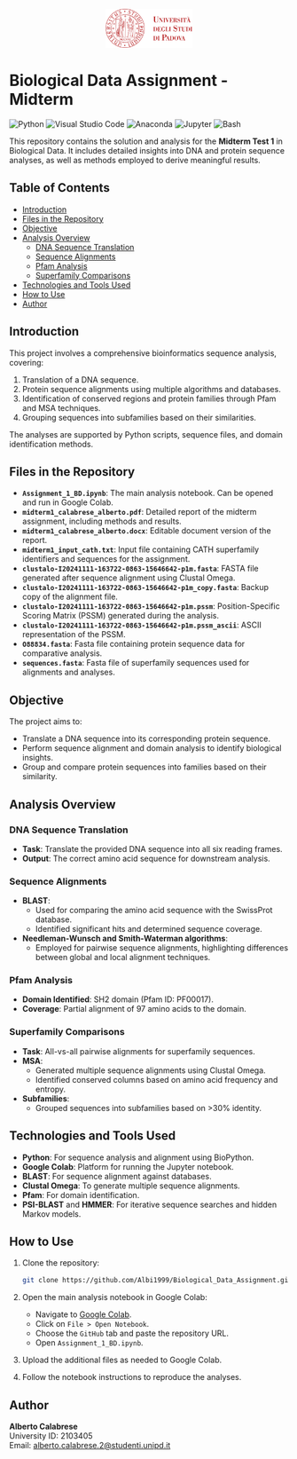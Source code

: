 <p align="center">
  <img src="logo_unipd.png" alt="" height="70"/>
</p>

# Biological Data Assignment - Midterm

</div>

<p>
  <img alt="Python" src="https://img.shields.io/badge/Python-3776AB?logo=python&logoColor=white&style=for-the-badge" height="25"/>
  <img alt="Visual Studio Code" src="https://img.shields.io/badge/Visual Studio Code-007ACC?logo=VisualStudioCode&logoColor=white&style=for-the-badge" height="25"/>
  <img alt="Anaconda" src="https://img.shields.io/badge/Anaconda-44A833?style=for-the-badge&logo=anaconda&logoColor=white&logoSize=auto" height="25"/>
  <img alt="Jupyter" src="https://img.shields.io/badge/Jupyter-F37626?logo=Jupyter&logoColor=white&style=for-the-badge" height="25"/>
  <img alt="Bash" src="https://img.shields.io/badge/Bash-4EAA25?style=for-the-badge&logo=gnubash&logoColor=white&logoSize=auto" height="25"/>
<p>

This repository contains the solution and analysis for the **Midterm Test 1** in Biological Data. It includes detailed insights into DNA and protein sequence analyses, as well as methods employed to derive meaningful results.

## Table of Contents

- [Introduction](#introduction)
- [Files in the Repository](#files-in-the-repository)
- [Objective](#objective)
- [Analysis Overview](#analysis-overview)
  - [DNA Sequence Translation](#dna-sequence-translation)
  - [Sequence Alignments](#sequence-alignments)
  - [Pfam Analysis](#pfam-analysis)
  - [Superfamily Comparisons](#superfamily-comparisons)
- [Technologies and Tools Used](#technologies-and-tools-used)
- [How to Use](#how-to-use)
- [Author](#author)

## Introduction

This project involves a comprehensive bioinformatics sequence analysis, covering:
1. Translation of a DNA sequence.
2. Protein sequence alignments using multiple algorithms and databases.
3. Identification of conserved regions and protein families through Pfam and MSA techniques.
4. Grouping sequences into subfamilies based on their similarities.

The analyses are supported by Python scripts, sequence files, and domain identification methods.

## Files in the Repository

- **`Assignment_1_BD.ipynb`**: The main analysis notebook. Can be opened and run in Google Colab.
- **`midterm1_calabrese_alberto.pdf`**: Detailed report of the midterm assignment, including methods and results.
- **`midterm1_calabrese_alberto.docx`**: Editable document version of the report.
- **`midterm1_input_cath.txt`**: Input file containing CATH superfamily identifiers and sequences for the assignment.
- **`clustalo-I20241111-163722-0863-15646642-p1m.fasta`**: FASTA file generated after sequence alignment using Clustal Omega.
- **`clustalo-I20241111-163722-0863-15646642-p1m_copy.fasta`**: Backup copy of the alignment file.
- **`clustalo-I20241111-163722-0863-15646642-p1m.pssm`**: Position-Specific Scoring Matrix (PSSM) generated during the analysis.
- **`clustalo-I20241111-163722-0863-15646642-p1m.pssm_ascii`**: ASCII representation of the PSSM.
- **`O88834.fasta`**: Fasta file containing protein sequence data for comparative analysis.
- **`sequences.fasta`**: Fasta file of superfamily sequences used for alignments and analyses.

## Objective

The project aims to:
- Translate a DNA sequence into its corresponding protein sequence.
- Perform sequence alignment and domain analysis to identify biological insights.
- Group and compare protein sequences into families based on their similarity.

## Analysis Overview

### DNA Sequence Translation
- **Task**: Translate the provided DNA sequence into all six reading frames.
- **Output**: The correct amino acid sequence for downstream analysis.

### Sequence Alignments
- **BLAST**:
  - Used for comparing the amino acid sequence with the SwissProt database.
  - Identified significant hits and determined sequence coverage.
- **Needleman-Wunsch and Smith-Waterman algorithms**:
  - Employed for pairwise sequence alignments, highlighting differences between global and local alignment techniques.

### Pfam Analysis
- **Domain Identified**: SH2 domain (Pfam ID: PF00017).
- **Coverage**: Partial alignment of 97 amino acids to the domain.

### Superfamily Comparisons
- **Task**: All-vs-all pairwise alignments for superfamily sequences.
- **MSA**:
  - Generated multiple sequence alignments using Clustal Omega.
  - Identified conserved columns based on amino acid frequency and entropy.
- **Subfamilies**:
  - Grouped sequences into subfamilies based on >30% identity.

## Technologies and Tools Used

- **Python**: For sequence analysis and alignment using BioPython.
- **Google Colab**: Platform for running the Jupyter notebook.
- **BLAST**: For sequence alignment against databases.
- **Clustal Omega**: To generate multiple sequence alignments.
- **Pfam**: For domain identification.
- **PSI-BLAST** and **HMMER**: For iterative sequence searches and hidden Markov models.

## How to Use

1. Clone the repository:
   ```bash
   git clone https://github.com/Albi1999/Biological_Data_Assignment.git
   ```
2. Open the main analysis notebook in Google Colab:
   - Navigate to [Google Colab](https://colab.research.google.com/).
   - Click on `File > Open Notebook`.
   - Choose the `GitHub` tab and paste the repository URL.
   - Open `Assignment_1_BD.ipynb`.

3. Upload the additional files as needed to Google Colab.
4. Follow the notebook instructions to reproduce the analyses.

## Author

**Alberto Calabrese**  
University ID: 2103405  
Email: alberto.calabrese.2@studenti.unipd.it
